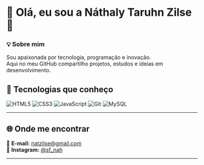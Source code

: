 # 🌸 Olá, eu sou a Náthaly Taruhn Zilse 🌸  

### 💡 Sobre mim  
Sou apaixonada por tecnologia, programação e inovação.  
Aqui no meu GitHub compartilho projetos, estudos e ideias em desenvolvimento.  

## 🚀 Tecnologias que conheço

<p align="left">
  <img src="https://img.shields.io/badge/HTML5-E34F26?style=for-the-badge&logo=html5&logoColor=white" alt="HTML5"/>
  <img src="https://img.shields.io/badge/CSS3-1572B6?style=for-the-badge&logo=css3&logoColor=white" alt="CSS3"/>
  <img src="https://img.shields.io/badge/JavaScript-F7DF1E?style=for-the-badge&logo=javascript&logoColor=black" alt="JavaScript"/>
  <img src="https://img.shields.io/badge/Git-F05032?style=for-the-badge&logo=git&logoColor=white" alt="Git"/>
  <img src="https://img.shields.io/badge/MySQL-00758F?style=for-the-badge&logo=mysql&logoColor=white" alt="MySQL"/>
</p>

---

## 🌐 Onde me encontrar  
📩 **E-mail:** [natzilse@gmail.com](mailto:natzilse@gmail.com)  
📸 **Instagram:** [@sf_nah](https://instagram.com/sf_nah)  

---


